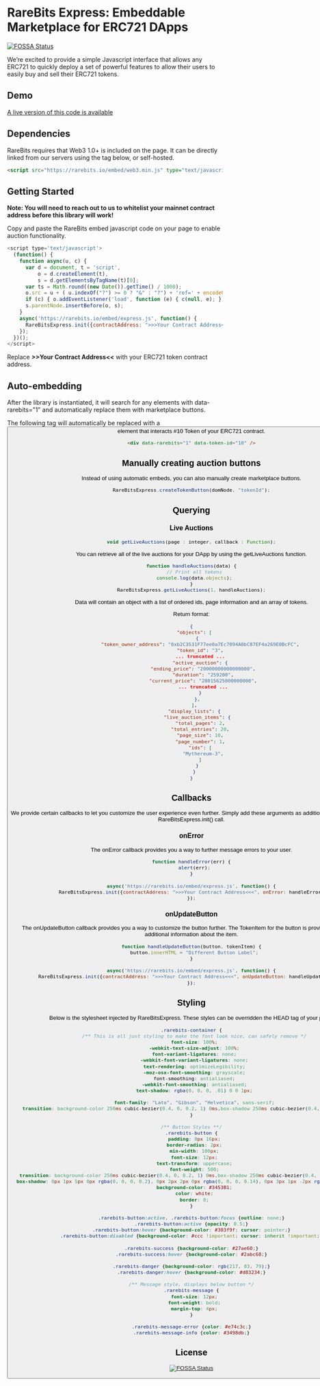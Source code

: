 # RareBits Express: Embeddable Marketplace for ERC721 DApps
[![FOSSA Status](https://app.fossa.io/api/projects/git%2Bgithub.com%2Fdraftparty%2Frarebits-express.svg?type=shield)](https://app.fossa.io/projects/git%2Bgithub.com%2Fdraftparty%2Frarebits-express?ref=badge_shield)


We’re excited to provide a simple Javascript interface that allows any ERC721 to quickly deploy a set of powerful features to allow their users to easily buy and sell their ERC721 tokens.

## Demo

[A live version of this code is available](https://rarebits-express.herokuapp.com)

## Dependencies

RareBits requires that Web3 1.0+ is included on the page. It can be directly linked from our servers using the tag below, or self-hosted.

``` html
<script src="https://rarebits.io/embed/web3.min.js" type="text/javascript"></script>
```

## Getting Started

**Note: You will need to reach out to us to whitelist your mainnet contract address before this library will work!**

Copy and paste the RareBits embed javascript code on your page to enable auction functionality. 

``` js
<script type='text/javascript'>
  (function() {
    function async(u, c) {
      var d = document, t = 'script',
          o = d.createElement(t),
          s = d.getElementsByTagName(t)[0];
      var ts = Math.round((new Date()).getTime() / 1000);
      o.src = u + ( u.indexOf("?") >= 0 ? "&" : "?") + 'ref=' + encodeURIComponent(window.location.href) + "&_ts=" + ts;
      if (c) { o.addEventListener('load', function (e) { c(null, e); }, false); }
      s.parentNode.insertBefore(o, s);
    }
    async('https://rarebits.io/embed/express.js', function() {
      RareBitsExpress.init({contractAddress: ">>>Your Contract Address<<<"});
    });
  })();
</script>

```

Replace **>>Your Contract Address<<** with your ERC721 token contract address.


## Auto-embedding

After the library is instantiated, it will search for any elements with data-rarebits="1" and automatically replace them with marketplace buttons.

The following tag will automatically be replaced with a <button> element that interacts #10 Token of your ERC721 contract.

``` html
<div data-rarebits="1" data-token-id="10" />
```


## Manually creating auction buttons

Instead of using automatic embeds, you can also manually create marketplace buttons.

``` js
RareBitsExpress.createTokenButton(domNode, "tokenId");
```


## Querying

### Live Auctions

``` js
void getLiveAuctions(page : integer, callback : Function);
```

You can retrieve all of the live auctions for your DApp by using the getLiveAuctions function.

``` js
function handleAuctions(data) {
  // Print all tokens
  console.log(data.objects);
}
RareBitsExpress.getLiveAuctions(1, handleAuctions);
```

Data will contain an object with a list of ordered ids, page information and an array of tokens.

Return format: 
```  json
{
  "objects": [
    {
      "token_owner_address": "0xb2C3531F77ee0a7Ec7094A0bC87EF4a269E0BcFC",
      "token_id": "3",
      ... truncated ...
      "active_auction": {
        "ending_price": "20000000000000000",
        "duration": "259200",
        "current_price": "28015625000000000",
        ... truncated ...
      }
    },
  ],
  "display_lists": {
    "live_auction_items": {
      "total_pages": 2,
      "total_entries": 20,
      "page_size": 10,
      "page_number": 1,
      "ids": [
        "Mythereum-3",
      ]
    }
  }
}
```

## Callbacks 

We provide certain callbacks to let you customize the user experience even further. Simply add these arguments as additional properties for the RareBitsExpress.init() call.


### onError
The onError callback provides you a way to further message errors to your user.

``` js
function handleError(err) {
  alert(err);
}

async('https://rarebits.io/embed/express.js', function() {
  RareBitsExpress.init({contractAddress: ">>>Your Contract Address<<<", onError: handleError});
});
```

### onUpdateButton
The onUpdateButton callback provides you a way to customize the button further.
The TokenItem for the button is provided as well with additional information about the item.

``` js
function handleUpdateButton(button, tokenItem) {
  button.innerHTML = "Different Button Label";
}

async('https://rarebits.io/embed/express.js', function() {
  RareBitsExpress.init({contractAddress: ">>>Your Contract Address<<<", onUpdateButton: handleUpdateButton});
});
```

## Styling
Below is the stylesheet injected by RareBitsExpress. These styles can be overridden the HEAD tag of your page.

``` css
.rarebits-container {
  /** This is all just styling to make the font look nice, can safely remove */
  font-size: 100%;
  -webkit-text-size-adjust: 100%;
  font-variant-ligatures: none;
  -webkit-font-variant-ligatures: none;
  text-rendering: optimizeLegibility;
  -moz-osx-font-smoothing: grayscale;
  font-smoothing: antialiased;
  -webkit-font-smoothing: antialiased;
  text-shadow: rgba(0, 0, 0, .01) 0 0 1px;

  font-family: "Lato", "Gibson", "Helvetica", sans-serif;
  transition: background-color 250ms cubic-bezier(0.4, 0, 0.2, 1) 0ms,box-shadow 250ms cubic-bezier(0.4, 0, 0.2, 1) 0ms;
}

/** Button Styles **/
.rarebits-button {
  padding: 8px 16px;
  border-radius: 2px;
  min-width: 100px;
  font-size: 12px;
  text-transform: uppercase;
  font-weight: 500;
  transition: background-color 250ms cubic-bezier(0.4, 0, 0.2, 1) 0ms,box-shadow 250ms cubic-bezier(0.4, 0, 0.2, 1) 0ms;  
  box-shadow: 0px 1px 5px 0px rgba(0, 0, 0, 0.2), 0px 2px 2px 0px rgba(0, 0, 0, 0.14), 0px 3px 1px -2px rgba(0, 0, 0, 0.12);
  background-color: #3453B1;
  color: white;
  border: 0;
}

.rarebits-button:active, .rarebits-button:focus {outline: none;}
.rarebits-button:active {opacity: 0.5;}
.rarebits-button:hover {background-color: #303f9f; cursor: pointer;}
.rarebits-button:disabled {background-color: #ccc !important; cursor: inherit !important;}

.rarebits-success {background-color: #27ae60;}
.rarebits-success:hover {background-color: #2abc68;}

.rarebits-danger {background-color: rgb(217, 83, 79);}
.rarebits-danger:hover {background-color: #d83234;}

/** Message style, displays below button */
.rarebits-message {
  font-size: 12px;
  font-weight: bold;
  margin-top: 4px;
}

.rarebits-message-error {color: #e74c3c;}
.rarebits-message-info {color: #3498db;}

```




## License
[![FOSSA Status](https://app.fossa.io/api/projects/git%2Bgithub.com%2Fdraftparty%2Frarebits-express.svg?type=large)](https://app.fossa.io/projects/git%2Bgithub.com%2Fdraftparty%2Frarebits-express?ref=badge_large)